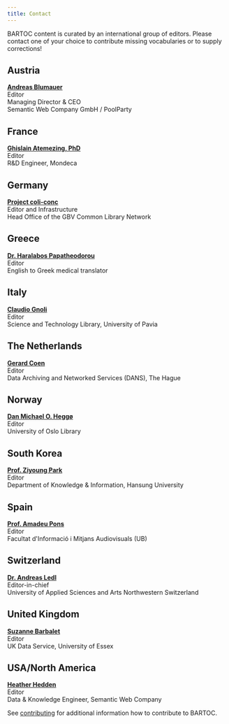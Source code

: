 ```yaml
---
title: Contact
---
```


BARTOC content is curated by an international group of editors. Please contact one of your choice to contribute missing vocabularies or to supply corrections!

<div class="row">
 <div class="col">
  <h2>Austria</h2>
  <p><strong><a href="https://www.poolparty.biz/semantic-web-company-gmbh/" target="_blank">Andreas Blumauer<span class="ext" aria-label="(link is external)"></span></a></strong><br>
  Editor<br>
  Managing Director &amp; CEO<br>
  Semantic Web Company GmbH / PoolParty</p>
 </div>

 <div class="col">
  <h2>France</h2>
  <p><strong><a href="http://linkedvocabs.org/perso/index.html" target="_blank">Ghislain Atemezing, PhD<span class="ext" aria-label="(link is external)"></span></a></strong><br>
Editor<br>
R&amp;D Engineer, Mondeca</p>
 </div>

 <div class="col">
  <h2>Germany</h2>
<p><strong><a href="https://coli-conc.gbv.de/" target="_blank">Project coli-conc<span class="ext" aria-label="(link is external)"></span></a></strong><br>
Editor and Infrastructure<br>
Head Office of the GBV Common Library Network</p>
</div>
</div>

<div class="row">
 <div class="col">
<h2>Greece    </h2>
<p><strong><a href="http://www.linkedin.com/in/haralabospapatheodorou" target="_blank">Dr. Haralabos Papatheodorou<span class="ext" aria-label="(link is external)"></span></a></strong><br>
Editor<br>
English to Greek medical translator</p>
</div>


 <div class="col">
<h2>Italy    </h2>
<p><strong><a href="http://www-dimat.unipv.it/gnoli/" target="_blank">Claudio Gnoli<span class="ext" aria-label="(link is external)"></span></a></strong><br>
Editor<br>
Science and Technology Library, University of Pavia</p>
</div>

 <div class="col">
<h2>
The Netherlands    </h2>
<p><strong><a href="https://dans.knaw.nl/en/about/organisation-and-policy/staff/coen" target="_blank">Gerard Coen<span class="ext" aria-label="(link is external)"></span></a></strong><br>
Editor<br>
Data Archiving and Networked Services (DANS), The Hague</p>
</div>
</div>


<div class="row">
 <div class="col">
<h2>
Norway    </h2>
<p><strong><a href="http://www.ub.uio.no/english/about/people/ureal/urealundervisning/dmheggo/" target="_blank">Dan Michael O. Heggø<span class="ext" aria-label="(link is external)"></span></a></strong><br>
Editor<br>
University of Oslo Library</p>
</div>

 <div class="col">
<h2>South Korea    </h2>
<p><strong><a href="http://www.hansung.ac.kr/web/kis/508593" target="_blank">Prof. Ziyoung Park<span class="ext" aria-label="(link is external)"></span></a></strong><br>
Editor<br>
Department of Knowledge &amp; Information, Hansung University</p>
 </div>

 <div class="col">
<h2>Spain    </h2>
<p><strong><a href="http://bd.ub.edu/pub/pons/ca" target="_blank">Prof. Amadeu Pons<span class="ext" aria-label="(link is external)"></span></a></strong><br>
Editor<br>
Facultat d'Informació i Mitjans Audiovisuals (UB)</p>
</div>
</div>

<div class="row">
<div class="col">
<h2>Switzerland</h2>
<p><strong><a href=""https://www.fhnw.ch/de/personen/andreas-ledl target="_blank">Dr. Andreas Ledl<span class="ext" aria-label="(link is external)"></span></a></strong><br>
Editor-in-chief<br>
University of Applied Sciences and Arts Northwestern Switzerland</p>
</div>

<div class="col">
<h2>United Kingdom</h2>
<p><strong><a href="http://www.data-archive.ac.uk/about/staff?sid=sbarba" target="_blank">Suzanne Barbalet<span class="ext" aria-label="(link is external)"></span></a></strong><br>
Editor<br>
UK Data Service, University of Essex</p>
</div>

<div class="col">
<h2>USA/North America</h2>
<p><strong><a href="http://www.hedden-information.com/about/" target="_blank">Heather Hedden<span class="ext" aria-label="(link is external)"></span></a></strong><br>
Editor<br>
Data & Knowledge Engineer, Semantic Web Company</p>
</div>
</div>

See [contributing](/contributing) for additional information how to contribute to BARTOC.
